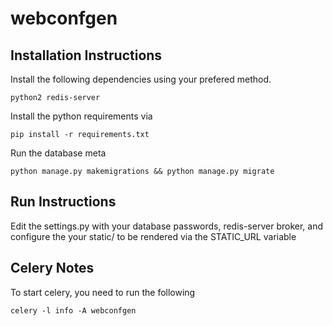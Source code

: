 webconfgen
==========

Installation Instructions
-------------------------

Install the following dependencies using your prefered method.

```
python2 redis-server 
```

Install the python requirements via 

```
pip install -r requirements.txt
```

Run the database meta

```
python manage.py makemigrations && python manage.py migrate
```

Run Instructions
----------------

Edit the settings.py with your database passwords, redis-server broker, and configure the your static/ to be rendered via the STATIC_URL variable


Celery Notes
------------

To start celery, you need to run the following

```
celery -l info -A webconfgen
```
